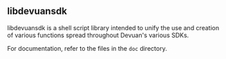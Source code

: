 libdevuansdk
------------

libdevuansdk is a shell script library intended to unify the use and creation of
various functions spread throughout Devuan's various SDKs.

For documentation, refer to the files in the `doc` directory.
